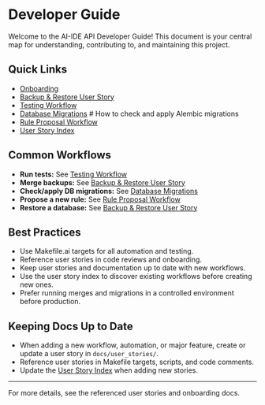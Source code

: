 # Developer Guide

Welcome to the AI-IDE API Developer Guide! This document is your central map for understanding, contributing to, and maintaining this project.

## Quick Links
- [Onboarding](../ONBOARDING.md)
- [Backup & Restore User Story](user_stories/merge_backups_with_smart_script.md)
- [Testing Workflow](user_stories/testing_flow.md)
- [Database Migrations](user_stories/database_migrations.md)  # How to check and apply Alembic migrations
- [Rule Proposal Workflow](user_stories/rule_proposal_workflow.md)
- [User Story Index](user_stories/INDEX.md)

## Common Workflows
- **Run tests:** See [Testing Workflow](user_stories/testing_flow.md)
- **Merge backups:** See [Backup & Restore User Story](user_stories/merge_backups_with_smart_script.md)
- **Check/apply DB migrations:** See [Database Migrations](user_stories/database_migrations.md)
- **Propose a new rule:** See [Rule Proposal Workflow](user_stories/rule_proposal_workflow.md)
- **Restore a database:** See [Backup & Restore User Story](user_stories/merge_backups_with_smart_script.md)

## Best Practices
- Use Makefile.ai targets for all automation and testing.
- Reference user stories in code reviews and onboarding.
- Keep user stories and documentation up to date with new workflows.
- Use the user story index to discover existing workflows before creating new ones.
- Prefer running merges and migrations in a controlled environment before production.

## Keeping Docs Up to Date
- When adding a new workflow, automation, or major feature, create or update a user story in `docs/user_stories/`.
- Reference user stories in Makefile targets, scripts, and code comments.
- Update the [User Story Index](user_stories/INDEX.md) when adding new stories.

---

For more details, see the referenced user stories and onboarding docs. 